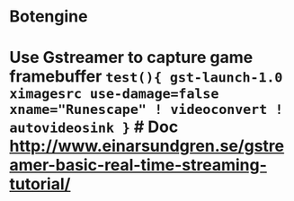 # Botengine
# Use Gstreamer to capture game framebuffer ```test(){ gst-launch-1.0 ximagesrc use-damage=false xname="Runescape" ! videoconvert ! autovideosink }``` # Doc http://www.einarsundgren.se/gstreamer-basic-real-time-streaming-tutorial/
